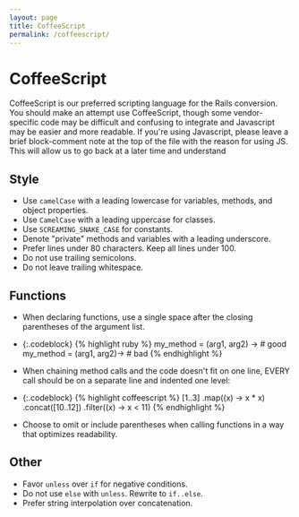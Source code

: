 ```yaml
---
layout: page
title: CoffeeScript
permalink: /coffeescript/
---
```


# CoffeeScript

CoffeeScript is our preferred scripting language for the Rails conversion.  You
should make an attempt use CoffeeScript,
though some vendor-specific code may be difficult and confusing to integrate
and Javascript may be easier and more readable. If you're using Javascript,
please leave a brief block-comment note at the top of the file with the reason
for using JS.  This will allow us to go back at a later time and understand

## Style

* Use `camelCase` with a leading lowercase for variables, methods, and object
  properties.
* Use `CamelCase` with a leading uppercase for classes.
* Use `SCREAMING_SNAKE_CASE` for constants.
* Denote "private" methods and variables with a leading underscore.
* Prefer lines under 80 characters. Keep all lines under 100.
* Do not use trailing semicolons.
* Do not leave trailing whitespace.

## Functions

* When declaring functions, use a single space after the closing parentheses
  of the argument list.
* {:.codeblock} {% highlight ruby %}
    my_method = (arg1, arg2) -> # good
    my_method = (arg1, arg2)-> # bad
  {% endhighlight %}

* When chaining method calls and the code doesn't fit on one line, EVERY call
  should be on a separate line and indented one level:
* {:.codeblock} {% highlight coffeescript %}
    [1..3]
      .map((x) -> x * x)
      .concat([10..12])
      .filter((x) -> x < 11)
  {% endhighlight %}

* Choose to omit or include parentheses when calling functions in a way that
  optimizes readability.

## Other

* Favor `unless` over `if` for negative conditions.
* Do not use `else` with `unless`.  Rewrite to `if..else`.
* Prefer string interpolation over concatenation.
